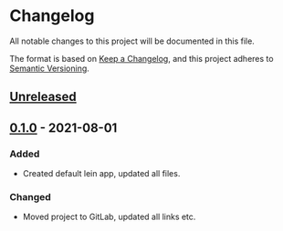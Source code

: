 # Changelog
All notable changes to this project will be documented in this file.

The format is based on [Keep a Changelog](https://keepachangelog.com/en/1.0.0/),
and this project adheres to [Semantic Versioning](https://semver.org/spec/v2.0.0.html).


## [Unreleased]

## [0.1.0] - 2021-08-01
### Added
- Created default lein app, updated all files.

### Changed
- Moved project to GitLab, updated all links etc.

[Unreleased]: https://gitlab.com/qanazoga/carlisle/-/compare/v0.1.0...main
[0.1.0]: https://gitlab.com/qanazoga/carlisle/-/tags/v0.1.0
